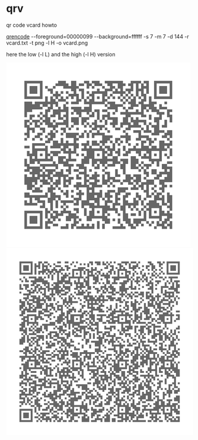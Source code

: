 # qrv
qr code vcard howto

[qrencode](https://github.com/fukuchi/libqrencode) --foreground=00000099 --background=ffffff -s 7 -m 7 -d 144 -r vcard.txt -t png -l H -o vcard.png

here the low (-l L) and the high (-l H) version

<picture>
 <img alt="QR VCARD LOW" src="./vcard-L.png">
</picture>

<picture>
 <img alt="QR VCARD" src="./vcard.png">
</picture>
